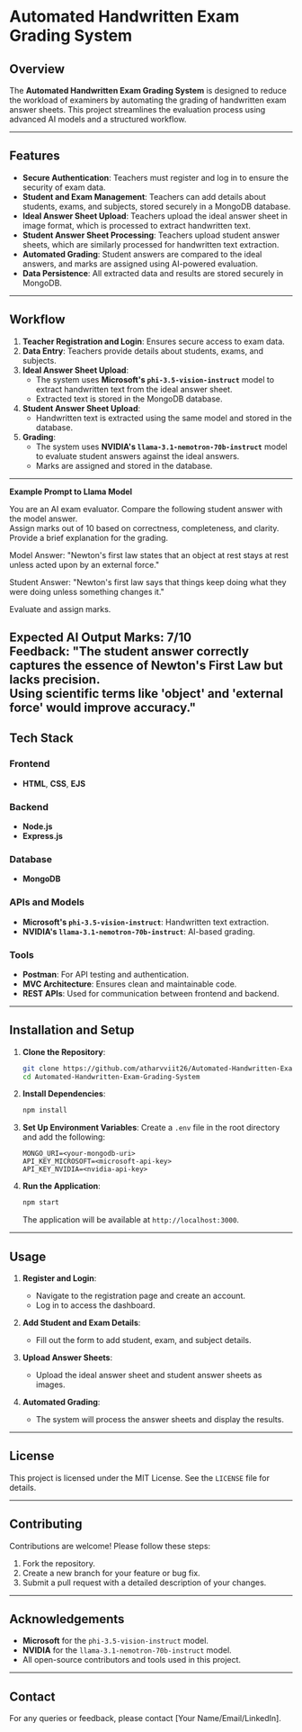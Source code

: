 # Automated Handwritten Exam Grading System

## Overview
The **Automated Handwritten Exam Grading System** is designed to reduce the workload of examiners by automating the grading of handwritten exam answer sheets. This project streamlines the evaluation process using advanced AI models and a structured workflow.

---

## Features
- **Secure Authentication**: Teachers must register and log in to ensure the security of exam data.
- **Student and Exam Management**: Teachers can add details about students, exams, and subjects, stored securely in a MongoDB database.
- **Ideal Answer Sheet Upload**: Teachers upload the ideal answer sheet in image format, which is processed to extract handwritten text.
- **Student Answer Sheet Processing**: Teachers upload student answer sheets, which are similarly processed for handwritten text extraction.
- **Automated Grading**: Student answers are compared to the ideal answers, and marks are assigned using AI-powered evaluation.
- **Data Persistence**: All extracted data and results are stored securely in MongoDB.

---

## Workflow
1. **Teacher Registration and Login**: Ensures secure access to exam data.
2. **Data Entry**: Teachers provide details about students, exams, and subjects.
3. **Ideal Answer Sheet Upload**: 
   - The system uses **Microsoft's `phi-3.5-vision-instruct`** model to extract handwritten text from the ideal answer sheet.
   - Extracted text is stored in the MongoDB database.
4. **Student Answer Sheet Upload**:
   - Handwritten text is extracted using the same model and stored in the database.
5. **Grading**:
   - The system uses **NVIDIA's `llama-3.1-nemotron-70b-instruct`** model to evaluate student answers against the ideal answers.
   - Marks are assigned and stored in the database.

---

**Example Prompt to Llama Model**

You are an AI exam evaluator. Compare the following student answer with the model answer.  
Assign marks out of 10 based on correctness, completeness, and clarity.  
Provide a brief explanation for the grading.  

Model Answer: "Newton's first law states that an object at rest stays at rest unless acted upon by an external force."  

Student Answer: "Newton's first law says that things keep doing what they were doing unless something changes it."  

Evaluate and assign marks.

Expected AI Output
Marks: 7/10  
Feedback: "The student answer correctly captures the essence of Newton's First Law but lacks precision.  
Using scientific terms like 'object' and 'external force' would improve accuracy."  
---

## Tech Stack
### Frontend
- **HTML**, **CSS**, **EJS**

### Backend
- **Node.js**
- **Express.js**

### Database
- **MongoDB**

### APIs and Models
- **Microsoft's `phi-3.5-vision-instruct`**: Handwritten text extraction.
- **NVIDIA's `llama-3.1-nemotron-70b-instruct`**: AI-based grading.

### Tools
- **Postman**: For API testing and authentication.
- **MVC Architecture**: Ensures clean and maintainable code.
- **REST APIs**: Used for communication between frontend and backend.

---

## Installation and Setup
1. **Clone the Repository**:
   ```bash
   git clone https://github.com/atharvviit26/Automated-Handwritten-Exam-Grading-System
   cd Automated-Handwritten-Exam-Grading-System
   ```

2. **Install Dependencies**:
   ```bash
   npm install
   ```

3. **Set Up Environment Variables**:
   Create a `.env` file in the root directory and add the following:
   ```env
   MONGO_URI=<your-mongodb-uri>
   API_KEY_MICROSOFT=<microsoft-api-key>
   API_KEY_NVIDIA=<nvidia-api-key>
   ```

4. **Run the Application**:
   ```bash
   npm start
   ```
   The application will be available at `http://localhost:3000`.

---

## Usage
1. **Register and Login**:
   - Navigate to the registration page and create an account.
   - Log in to access the dashboard.

2. **Add Student and Exam Details**:
   - Fill out the form to add student, exam, and subject details.

3. **Upload Answer Sheets**:
   - Upload the ideal answer sheet and student answer sheets as images.

4. **Automated Grading**:
   - The system will process the answer sheets and display the results.

---

## License
This project is licensed under the MIT License. See the `LICENSE` file for details.

---

## Contributing
Contributions are welcome! Please follow these steps:
1. Fork the repository.
2. Create a new branch for your feature or bug fix.
3. Submit a pull request with a detailed description of your changes.

---

## Acknowledgements
- **Microsoft** for the `phi-3.5-vision-instruct` model.
- **NVIDIA** for the `llama-3.1-nemotron-70b-instruct` model.
- All open-source contributors and tools used in this project.

---

## Contact
For any queries or feedback, please contact [Your Name/Email/LinkedIn].

